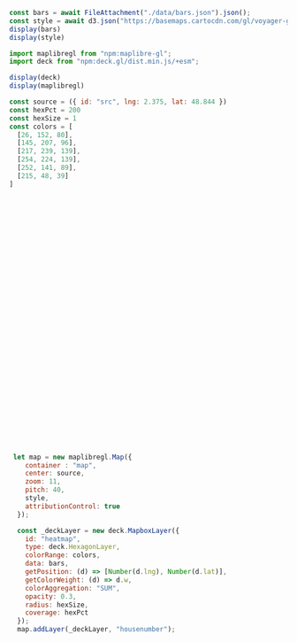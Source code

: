 ```js
const bars = await FileAttachment("./data/bars.json").json();
const style = await d3.json("https://basemaps.cartocdn.com/gl/voyager-gl-style/style.json")
display(bars)
display(style)
```

<link rel="stylesheet" href="https://unpkg.com/maplibre-gl/dist/maplibre-gl.css">

```js
import maplibregl from "npm:maplibre-gl";
import deck from "npm:deck.gl/dist.min.js/+esm";
```

```js
display(deck)
display(maplibregl)
```

```js
const source = ({ id: "src", lng: 2.375, lat: 48.844 })
const hexPct = 200
const hexSize = 1
const colors = [
  [26, 152, 80],
  [145, 207, 96],
  [217, 239, 139],
  [254, 224, 139],
  [252, 141, 89],
  [215, 48, 39]
]
```


<div id="map" style="width: 100%; height: 450px;"></div>



```js
 let map = new maplibregl.Map({
    container : "map",
    center: source,
    zoom: 11,
    pitch: 40,
    style,
    attributionControl: true
  });
```


```js
  const _deckLayer = new deck.MapboxLayer({
    id: "heatmap",
    type: deck.HexagonLayer,
    colorRange: colors,
    data: bars,
    getPosition: (d) => [Number(d.lng), Number(d.lat)],
    getColorWeight: (d) => d.w,
    colorAggregation: "SUM",
    opacity: 0.3,
    radius: hexSize,
    coverage: hexPct
  });
  map.addLayer(_deckLayer, "housenumber");
```
